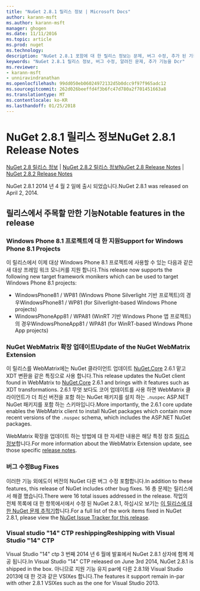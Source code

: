 ```yaml
---
title: "NuGet 2.8.1 릴리스 정보 | Microsoft Docs"
author: karann-msft
ms.author: karann-msft
manager: ghogen
ms.date: 11/11/2016
ms.topic: article
ms.prod: nuget
ms.technology: 
description: "NuGet 2.8.1 포함에 대 한 릴리스 정보는 문제, 버그 수정, 추가 된 기능 및 Dcr 알려져 있습니다."
keywords: "NuGet 2.8.1 릴리스 정보, 버그 수정, 알려진 문제, 추가 기능을 Dcr"
ms.reviewer:
- karann-msft
- unniravindranathan
ms.openlocfilehash: 99dd050eb06024972132d5b0dcc9f97f965adc12
ms.sourcegitcommit: 262d026beeffd4f3b6fc47d780a2f701451663a8
ms.translationtype: MT
ms.contentlocale: ko-KR
ms.lasthandoff: 01/25/2018
---
```

# <a name="nuget-281-release-notes"></a><span data-ttu-id="cc98b-104">NuGet 2.8.1 릴리스 정보</span><span class="sxs-lookup"><span data-stu-id="cc98b-104">NuGet 2.8.1 Release Notes</span></span>

<span data-ttu-id="cc98b-105">[NuGet 2.8 릴리스 정보](../release-notes/nuget-2.8.md) | [NuGet 2.8.2 릴리스 정보](../release-notes/nuget-2.8.2.md)</span><span class="sxs-lookup"><span data-stu-id="cc98b-105">[NuGet 2.8 Release Notes](../release-notes/nuget-2.8.md) | [NuGet 2.8.2 Release Notes](../release-notes/nuget-2.8.2.md)</span></span>

<span data-ttu-id="cc98b-106">NuGet 2.8.1 2014 년 4 월 2 일에 출시 되었습니다.</span><span class="sxs-lookup"><span data-stu-id="cc98b-106">NuGet 2.8.1 was released on April 2, 2014.</span></span>

## <a name="notable-features-in-the-release"></a><span data-ttu-id="cc98b-107">릴리스에서 주목할 만한 기능</span><span class="sxs-lookup"><span data-stu-id="cc98b-107">Notable features in the release</span></span>

### <a name="support-for-windows-phone-81-projects"></a><span data-ttu-id="cc98b-108">Windows Phone 8.1 프로젝트에 대 한 지원</span><span class="sxs-lookup"><span data-stu-id="cc98b-108">Support for Windows Phone 8.1 Projects</span></span>
<span data-ttu-id="cc98b-109">이 릴리스에서 이제 대상 Windows Phone 8.1 프로젝트에 사용할 수 있는 다음과 같은 새 대상 프레임 워크 모니커를 지원 합니다.</span><span class="sxs-lookup"><span data-stu-id="cc98b-109">This release now supports the following new target framework monikers which can be used to target Windows Phone 8.1 projects:</span></span>

* <span data-ttu-id="cc98b-110">WindowsPhone81 / WP81 (Windows Phone Silverlight 기반 프로젝트)의 경우</span><span class="sxs-lookup"><span data-stu-id="cc98b-110">WindowsPhone81 / WP81 (for Silverlight-based Windows Phone projects)</span></span>
* <span data-ttu-id="cc98b-111">WindowsPhoneApp81 / WPA81 (WinRT 기반 Windows Phone 앱 프로젝트)의 경우</span><span class="sxs-lookup"><span data-stu-id="cc98b-111">WindowsPhoneApp81 / WPA81 (for WinRT-based Windows Phone App projects)</span></span>

### <a name="update-of-the-nuget-webmatrix-extension"></a><span data-ttu-id="cc98b-112">NuGet WebMatrix 확장 업데이트</span><span class="sxs-lookup"><span data-stu-id="cc98b-112">Update of the NuGet WebMatrix Extension</span></span>
<span data-ttu-id="cc98b-113">이 릴리스를 WebMatrix에는 NuGet 클라이언트 업데이트 [NuGet.Core](https://www.nuget.org/packages/Nuget.Core/2.6.1) 2.6.1 맡고 XDT 변환을 같은 특징으로 사용 합니다.</span><span class="sxs-lookup"><span data-stu-id="cc98b-113">This release updates the NuGet client found in WebMatrix to [NuGet.Core](https://www.nuget.org/packages/Nuget.Core/2.6.1) 2.6.1 and brings with it features such as XDT transformations.</span></span> <span data-ttu-id="cc98b-114">2.6.1 무엇 보다도 코어 업데이트를 사용 하면 WebMatrix 클라이언트가 더 최신 버전을 포함 하는 NuGet 패키지를 설치 하는 `.nuspec` ASP.NET NuGet 패키지를 포함 하는 스키마입니다.</span><span class="sxs-lookup"><span data-stu-id="cc98b-114">More importantly, the 2.6.1 core update enables the WebMatrix client to install NuGet packages which contain more recent versions of the `.nuspec` schema, which includes the ASP.NET NuGet packages.</span></span>

<span data-ttu-id="cc98b-115">WebMatrix 확장을 업데이트 하는 방법에 대 한 자세한 내용은 해당 특정 참조 [릴리스 정보](../release-notes/nuget-2.6.1-for-WebMatrix.md)합니다.</span><span class="sxs-lookup"><span data-stu-id="cc98b-115">For more information about the WebMatrix Extension update, see those specific [release notes](../release-notes/nuget-2.6.1-for-WebMatrix.md).</span></span>

### <a name="bug-fixes"></a><span data-ttu-id="cc98b-116">버그 수정</span><span class="sxs-lookup"><span data-stu-id="cc98b-116">Bug Fixes</span></span>
<span data-ttu-id="cc98b-117">이러한 기능 외에도이 버전의 NuGet 다른 버그 수정 포함합니다.</span><span class="sxs-lookup"><span data-stu-id="cc98b-117">In addition to these features, this release of NuGet includes other bug fixes.</span></span> <span data-ttu-id="cc98b-118">16 총 문제는 릴리스에서 해결 했습니다.</span><span class="sxs-lookup"><span data-stu-id="cc98b-118">There were 16 total issues addressed in the release.</span></span> <span data-ttu-id="cc98b-119">작업의 전체 목록에 대 한 항목에서에서 수정 된 NuGet 2.8.1, 하십시오 보기는 [이 릴리스에 대 한 NuGet 문제 추적기](https://nuget.codeplex.com/workitem/list/advanced?keyword=&status=All&type=All&priority=All&release=NuGet%202.8.1&assignedTo=All&component=All&sortField=LastUpdatedDate&sortDirection=Descending&page=0&reasonClosed=All)합니다.</span><span class="sxs-lookup"><span data-stu-id="cc98b-119">For a full list of the work items fixed in NuGet 2.8.1, please view the [NuGet Issue Tracker for this release](https://nuget.codeplex.com/workitem/list/advanced?keyword=&status=All&type=All&priority=All&release=NuGet%202.8.1&assignedTo=All&component=All&sortField=LastUpdatedDate&sortDirection=Descending&page=0&reasonClosed=All).</span></span>

### <a name="reshipping-with-visual-studio-14-ctp"></a><span data-ttu-id="cc98b-120">Visual studio "14" CTP reshipping</span><span class="sxs-lookup"><span data-stu-id="cc98b-120">Reshipping with Visual Studio "14" CTP</span></span>
<span data-ttu-id="cc98b-121">Visual Studio "14" ctp 3 번째 2014 년 6 월에 발표에서 NuGet 2.8.1 상자에 함께 제공 됩니다.</span><span class="sxs-lookup"><span data-stu-id="cc98b-121">In Visual Studio "14" CTP released on June 3rd 2014, NuGet 2.8.1 is shipped in the box.</span></span> <span data-ttu-id="cc98b-122">아니므로 지원 기능 유지 par에 다른 2.8.1와 Visual Studio 2013에 대 한 것과 같은 VSIXes 합니다.</span><span class="sxs-lookup"><span data-stu-id="cc98b-122">The features it support remain in-par with other 2.8.1 VSIXes such as the one for Visual Studio 2013.</span></span>
